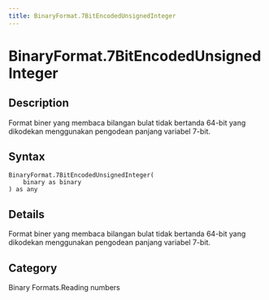 ```yaml
---
title: BinaryFormat.7BitEncodedUnsignedInteger
---
```


# BinaryFormat.7BitEncodedUnsignedInteger


## Description

Format biner yang membaca bilangan bulat tidak bertanda 64-bit yang dikodekan menggunakan pengodean panjang variabel 7-bit.


## Syntax

```powerquery
BinaryFormat.7BitEncodedUnsignedInteger(
    binary as binary
) as any
```


## Details

Format biner yang membaca bilangan bulat tidak bertanda 64-bit yang dikodekan menggunakan pengodean panjang variabel 7-bit.



## Category
Binary Formats.Reading numbers
